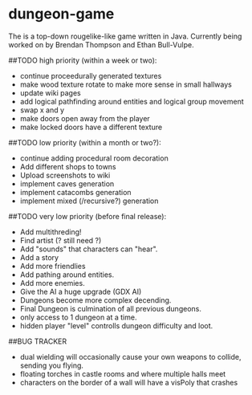 # dungeon-game
The is a top-down rougelike-like game written in Java. Currently being worked on by Brendan Thompson and Ethan  Bull-Vulpe.

##TODO high priority (within a week or two):
* continue proceedurally generated textures
* make wood texture rotate to make more sense in small hallways
* update wiki pages
* add logical pathfinding around entities and logical group movement
* swap x and y
* make doors open away from the player
* make locked doors have a different texture

##TODO low priority (within a month or two?):
* continue adding procedural room decoration
* Add different shops to towns
* Upload screenshots to wiki
* implement caves generation
* implement catacombs generation
* implement mixed (/recursive?) generation

##TODO very low priority (before final release):
* Add multithreding!
* Find artist (? still need ?)
* Add "sounds" that characters can "hear".
* Add a story
* Add more friendlies
* Add pathing around entities.
* Add more enemies.
* Give the AI a huge upgrade (GDX AI)
* Dungeons become more complex decending.
* Final Dungeon is culmination of all previous dungeons.
* only access to 1 dungeon at a time.
* hidden player "level" controlls dungeon difficulty and loot.

##BUG TRACKER
* dual wielding will occasionally cause your own weapons to collide, sending you flying.
* floating torches in castle rooms and where multiple halls meet
* characters on the border of a wall will have a visPoly that crashes
